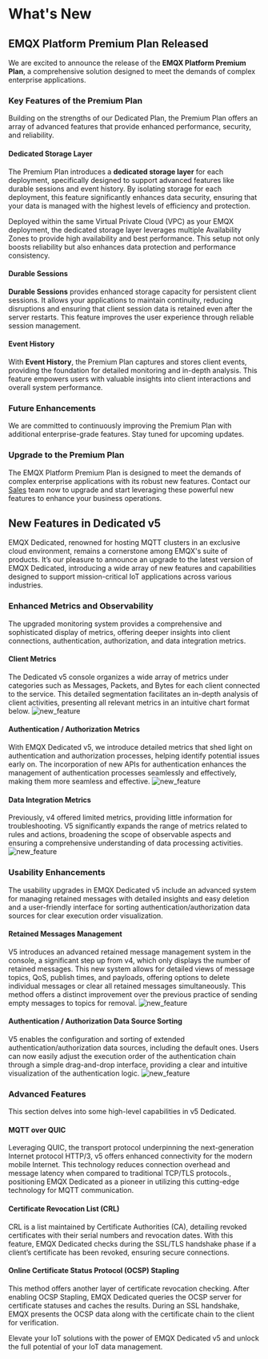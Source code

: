 # What's New

## EMQX Platform Premium Plan Released

We are excited to announce the release of the **EMQX Platform Premium Plan**, a comprehensive solution designed to meet the demands of complex enterprise applications.

### Key Features of the Premium Plan

Building on the strengths of our Dedicated Plan, the Premium Plan offers an array of advanced features that provide enhanced performance, security, and reliability.

#### Dedicated Storage Layer

The Premium Plan introduces a **dedicated storage layer** for each deployment, specifically designed to support advanced features like durable sessions and event history. By isolating storage for each deployment, this feature significantly enhances data security, ensuring that your data is managed with the highest levels of efficiency and protection.

Deployed within the same Virtual Private Cloud (VPC) as your EMQX deployment, the dedicated storage layer leverages multiple Availability Zones to provide high availability and best performance. This setup not only boosts reliability but also enhances data protection and performance consistency.

#### Durable Sessions

**Durable Sessions** provides enhanced storage capacity for persistent client sessions. It allows your applications to maintain continuity, reducing disruptions and ensuring that client session data is retained even after the server restarts. This feature improves the user experience through reliable session management.

#### Event History

With **Event History**, the Premium Plan captures and stores client events, providing the foundation for detailed monitoring and in-depth analysis. This feature empowers users with valuable insights into client interactions and overall system performance.

### Future Enhancements

We are committed to continuously improving the Premium Plan with additional enterprise-grade features. Stay tuned for upcoming updates.

### Upgrade to the Premium Plan

The EMQX Platform Premium Plan is designed to meet the demands of complex enterprise applications with its robust new features. Contact our [Sales](https://www.emqx.com/en/contact?product=cloud&productEdition=Premium) team now to upgrade and start leveraging these powerful new features to enhance your business operations.

## New Features in Dedicated v5

EMQX Dedicated, renowned for hosting MQTT clusters in an exclusive cloud environment, remains a cornerstone among EMQX's suite of products. It’s our pleasure to announce an upgrade to the latest version of EMQX Dedicated, introducing a wide array of new features and capabilities designed to support mission-critical IoT applications across various industries.

### Enhanced Metrics and Observability
The upgraded monitoring system provides a comprehensive and sophisticated display of metrics, offering deeper insights into client connections, authentication, authorization, and data integration metrics.

#### Client Metrics
The Dedicated v5 console organizes a wide array of metrics under categories such as Messages, Packets, and Bytes for each client connected to the service. This detailed segmentation facilitates an in-depth analysis of client activities, presenting all relevant metrics in an intuitive chart format below.
![new_feature](./_assets/new_client.png)

#### Authentication / Authorization Metrics
With EMQX Dedicated v5, we introduce detailed metrics that shed light on authentication and authorization processes, helping identify potential issues early on. The incorporation of new APIs for authentication enhances the management of authentication processes seamlessly and effectively, making them more seamless and effective.
![new_feature](./_assets/new_authentication.png)

#### Data Integration Metrics
Previously, v4 offered limited metrics, providing little information for troubleshooting. V5 significantly expands the range of metrics related to rules and actions, broadening the scope of observable aspects and ensuring a comprehensive understanding of data processing activities.
![new_feature](./_assets/new_integration.png)

### Usability Enhancements

The usability upgrades in EMQX Dedicated v5 include an advanced system for managing retained messages with detailed insights and easy deletion and a user-friendly interface for sorting authentication/authorization data sources for clear execution order visualization.

#### Retained Messages Management

V5 introduces an advanced retained message management system in the console, a significant step up from v4, which only displays the number of retained messages. This new system allows for detailed views of message topics, QoS, publish times, and payloads, offering options to delete individual messages or clear all retained messages simultaneously. This method offers a distinct improvement over the previous practice of sending empty messages to topics for removal.
![new_feature](./_assets/new_retained.png)

#### Authentication / Authorization Data Source Sorting
V5 enables the configuration and sorting of extended authentication/authorization data sources, including the default ones. Users can now easily adjust the execution order of the authentication chain through a simple drag-and-drop interface, providing a clear and intuitive visualization of the authentication logic.
![new_feature](./_assets/new_auth_order.png)

### Advanced Features

This section delves into some high-level capabilities in v5 Dedicated.

#### MQTT over QUIC
Leveraging QUIC, the transport protocol underpinning the next-generation Internet protocol HTTP/3, v5 offers enhanced connectivity for the modern mobile Internet. This technology reduces connection overhead and message latency when compared to traditional TCP/TLS protocols., positioning EMQX Dedicated as a pioneer in utilizing this cutting-edge technology for MQTT communication.

#### Certificate Revocation List (CRL)
CRL is a list maintained by Certificate Authorities (CA), detailing revoked certificates with their serial numbers and revocation dates. With this feature, EMQX Dedicated checks during the SSL/TLS handshake phase if a client’s certificate has been revoked, ensuring secure connections.

#### Online Certificate Status Protocol (OCSP) Stapling
This method offers another layer of certificate revocation checking. After enabling OCSP Stapling, EMQX Dedicated queries the OCSP server for certificate statuses and caches the results. During an SSL handshake, EMQX presents the OCSP data along with the certificate chain to the client for verification.

Elevate your IoT solutions with the power of EMQX Dedicated v5 and unlock the full potential of your IoT data management.

